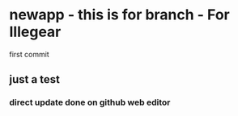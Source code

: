 # newapp - this is for branch - For Illegear
first commit
## just a test
### direct update done on github web editor
